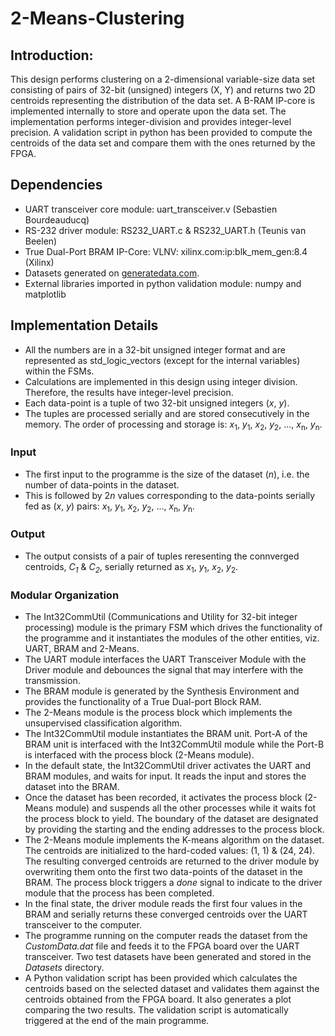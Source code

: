 # 2-Means-Clustering

## Introduction:
This design performs clustering on a 2-dimensional variable-size data set consisting of pairs of 32-bit (unsigned) integers (X, Y) and returns two 2D centroids representing the distribution of the data set. A B-RAM IP-core is implemented internally to store and operate upon the data set. The implementation performs integer-division and provides integer-level precision. A validation script in python has been provided to compute the centroids of the data set and compare them with the ones returned by the FPGA.

## Dependencies
* UART transceiver core module: uart_transceiver.v (Sebastien Bourdeauducq)
* RS-232 driver module: RS232_UART.c & RS232_UART.h (Teunis van Beelen)
* True Dual-Port BRAM IP-Core: VLNV: xilinx.com:ip:blk_mem_gen:8.4 (Xilinx)
* Datasets generated on [generatedata.com](https://www.generatedata.com).
* External libraries imported in python validation module: numpy and matplotlib

## Implementation Details
* All the numbers are in a 32-bit unsigned integer format and are represented as std_logic_vectors (except for the internal variables) within the FSMs.
* Calculations are implemented in this design using integer division. Therefore, the results have integer-level precision.
* Each data-point is a tuple of two 32-bit unsigned integers (*x*, *y*).
* The tuples are processed serially and are stored consecutively in the memory. The order of processing and storage is: *x*<sub>1</sub>, *y*<sub>1</sub>, *x*<sub>2</sub>, *y*<sub>2</sub>, ..., *x*<sub>n</sub>, *y*<sub>n</sub>.

### Input
* The first input to the programme is the size of the dataset (*n*), i.e. the number of data-points in the dataset.
* This is followed by 2*n* values corresponding to the data-points serially fed as (*x*, *y*) pairs: *x*<sub>1</sub>, *y*<sub>1</sub>, *x*<sub>2</sub>, *y*<sub>2</sub>, ..., *x*<sub>n</sub>, *y*<sub>n</sub>.

### Output
* The output consists of a pair of tuples reresenting the connverged centroids, *C<sub>1</sub>* & *C<sub>2</sub>*, serially returned as *x*<sub>1</sub>, *y*<sub>1</sub>, *x*<sub>2</sub>, *y*<sub>2</sub>.

### Modular Organization
* The Int32CommUtil (Communications and Utility for 32-bit integer processing) module is the primary FSM which drives the functionality of the programme and it instantiates the modules of the other entities, viz. UART, BRAM and 2-Means.
* The UART module interfaces the UART Transceiver Module with the Driver module and debounces the signal that may interfere with the transmission.
* The BRAM module is generated by the Synthesis Environment and provides the functionality of a True Dual-port Block RAM.
* The 2-Means module is the process block which implements the unsupervised classification algorithm.
* The Int32CommUtil module instantiates the BRAM unit. Port-A of the BRAM unit is interfaced with the Int32CommUtil module while the Port-B is interfaced with the process block (2-Means module).
* In the default state, the Int32CommUtil driver activates the UART and BRAM modules, and waits for input. It reads the input and stores the dataset into the BRAM.
* Once the dataset has been recorded, it activates the process block (2-Means module) and suspends all the other processes while it waits fot the process block to yield. The boundary of the dataset are designated by providing the starting and the ending addresses to the process block.
* The 2-Means module implements the K-means algorithm on the dataset. The centroids are initialized to the hard-coded values: (1, 1) & (24, 24). The resulting converged centroids are returned to the driver module by overwriting them onto the first two data-points of the dataset in the BRAM. The process block triggers a *done* signal to indicate to the driver module that the process has been completed.
* In the final state, the driver module reads the first four values in the BRAM and serially returns these converged centroids over the UART transceiver to the computer.
* The programme running on the computer reads the dataset from the *CustomData.dat* file and feeds it to the FPGA board over the UART transceiver. Two test datasets have been generated and stored in the *Datasets* directory.
* A Python validation script has been provided which calculates the centroids based on the selected dataset and validates them against the centroids obtained from the FPGA board. It also generates a plot comparing the two results. The validation script is automatically triggered at the end of the main programme.
